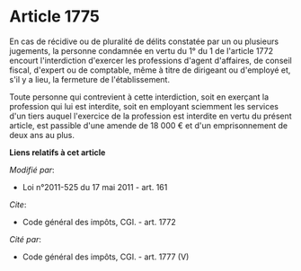 # Article 1775

En cas de récidive ou de pluralité de délits constatée par un ou plusieurs jugements, la personne condamnée en vertu du 1° du
1 de l'article 1772 encourt l'interdiction d'exercer les professions d'agent d'affaires, de conseil fiscal, d'expert ou de
comptable, même à titre de dirigeant ou d'employé et, s'il y a lieu, la fermeture de l'établissement. 

Toute personne qui contrevient à cette interdiction, soit en exerçant la profession qui lui est interdite, soit en employant
sciemment les services d'un tiers auquel l'exercice de la profession est interdite en vertu du présent article, est passible
d'une amende de 18 000 € et d'un emprisonnement de deux ans au plus.

**Liens relatifs à cet article**

_Modifié par_:

  - Loi n°2011-525 du 17 mai 2011 - art. 161

_Cite_:

  - Code général des impôts, CGI. - art. 1772

_Cité par_:

  - Code général des impôts, CGI. - art. 1777 (V)
